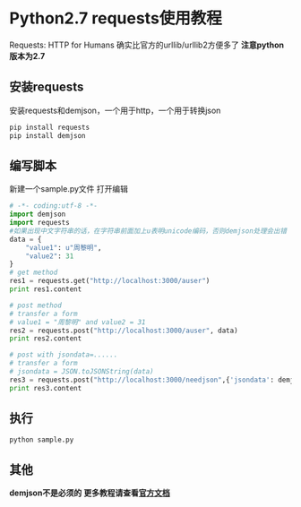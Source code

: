 # Python2.7 requests使用教程

Requests: HTTP for Humans
确实比官方的urllib/urllib2方便多了
**注意python版本为2.7**

## 安装requests
安装requests和demjson，一个用于http，一个用于转换json

```bash
pip install requests
pip install demjson
```
## 编写脚本
新建一个sample.py文件
打开编辑

```python
# -*- coding:utf-8 -*-
import demjson
import requests
#如果出现中文字符串的话，在字符串前面加上u表明unicode编码，否则demjson处理会出错
data = {
    "value1": u"周黎明",
    "value2": 31
}
# get method
res1 = requests.get("http://localhost:3000/auser")
print res1.content

# post method
# transfer a form 
# value1 = "周黎明" and value2 = 31
res2 = requests.post("http://localhost:3000/auser", data)
print res2.content

# post with jsondata=......
# transfer a form 
# jsondata = JSON.toJSONString(data)
res3 = requests.post("http://localhost:3000/needjson",{'jsondata': demjson.encode(data)})
print res3.content

```

## 执行

```python
python sample.py
```

## 其他

**demjson不是必须的**
**更多教程请查看[官方文档](http://www.python-requests.org/en/master/)**